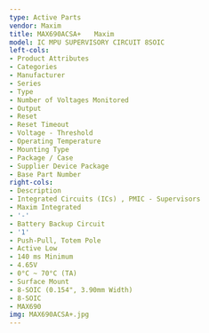 ```yaml
---
type: Active Parts
vendor: Maxim
title: MAX690ACSA+　　Maxim
model: IC MPU SUPERVISORY CIRCUIT 8SOIC
left-cols:
- Product Attributes
- Categories
- Manufacturer
- Series
- Type
- Number of Voltages Monitored
- Output
- Reset
- Reset Timeout
- Voltage - Threshold
- Operating Temperature
- Mounting Type
- Package / Case
- Supplier Device Package
- Base Part Number
right-cols:
- Description
- Integrated Circuits (ICs) , PMIC - Supervisors
- Maxim Integrated
- '-'
- Battery Backup Circuit
- '1'
- Push-Pull, Totem Pole
- Active Low
- 140 ms Minimum
- 4.65V
- 0°C ~ 70°C (TA)
- Surface Mount
- 8-SOIC (0.154", 3.90mm Width)
- 8-SOIC
- MAX690
img: MAX690ACSA+.jpg
---
```

